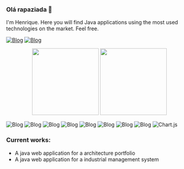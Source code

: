 ### Olá rapaziada 👋
<div>
  <p>I'm Henrique. Here you will find Java applications using the most used technologies on the market. Feel free.</p>
</div>

[![Blog](https://img.shields.io/badge/LinkedIn-0077B5?style=for-the-badge&logo=linkedin&logoColor=white)](https://www.linkedin.com/in/luiz-ribeiro-101210266/) 
[![Blog](https://img.shields.io/badge/YouTube-FF0000?style=for-the-badge&logo=youtube&logoColor=white)](https://www.youtube.com/@luizribeiro6921/videos) 

<div align="center">
  <img height="180em" src="https://github-readme-stats.vercel.app/api?username=LuizHenriqueGomesRibeiro&show_icons=true&theme=radical" />
  <img height="180em" src="https://github-readme-stats.vercel.app/api/top-langs/?username=LuizHenriqueGomesRibeiro&layout=compact" />
</div>

![Blog](https://img.shields.io/badge/HTML5-E34F26?style=for-the-badge&logo=html5&logoColor=white) ![Blog](https://img.shields.io/badge/CSS3-1572B6?style=for-the-badge&logo=css3&logoColor=white
) ![Blog](https://img.shields.io/badge/JavaScript-F7DF1E?style=for-the-badge&logo=javascript&logoColor=black
) ![Blog](https://img.shields.io/badge/Java-ED8B00?style=for-the-badge&logo=openjdk&logoColor=white
) ![Blog](https://img.shields.io/badge/Bootstrap-563D7C?style=for-the-badge&logo=bootstrap&logoColor=white
) ![Blog](https://img.shields.io/badge/jQuery-0769AD?style=for-the-badge&logo=jquery&logoColor=white
) ![Blog](https://img.shields.io/badge/Spring-6DB33F?style=for-the-badge&logo=spring&logoColor=white
) ![Blog](https://img.shields.io/badge/PostgreSQL-316192?style=for-the-badge&logo=postgresql&logoColor=white
)
![Chart.js](https://img.shields.io/badge/chart.js-F5788D.svg?style=for-the-badge&logo=chart.js&logoColor=white)


### Current works:
  <ul>
    <li>
      <a style="text-decoration: none;" href="https://github.com/LuizHenriqueGomesRibeiro/Site">A java web application for a architecture portfolio</a>
    </li>
    <li>
      <a style="text-decoration: none;" href="https://github.com/LuizHenriqueGomesRibeiro/gerenciador">A java web application for a industrial management system</a>
    </li>
  </ul>

<!--
**LuizHenriqueGomesRibeiro/LuizHenriqueGomesRibeiro** is a ✨ _special_ ✨ repository because its `README.md` (this file) appears on your GitHub profile.

Here are some ideas to get you started:

- 🔭 I’m currently working on ...
- 🌱 I’m currently learning ...
- 👯 I’m looking to collaborate on ...
- 🤔 I’m looking for help with ...
- 💬 Ask me about ...
- 📫 How to reach me: ...
- 😄 Pronouns: ...
- ⚡ Fun fact: ...
-->
